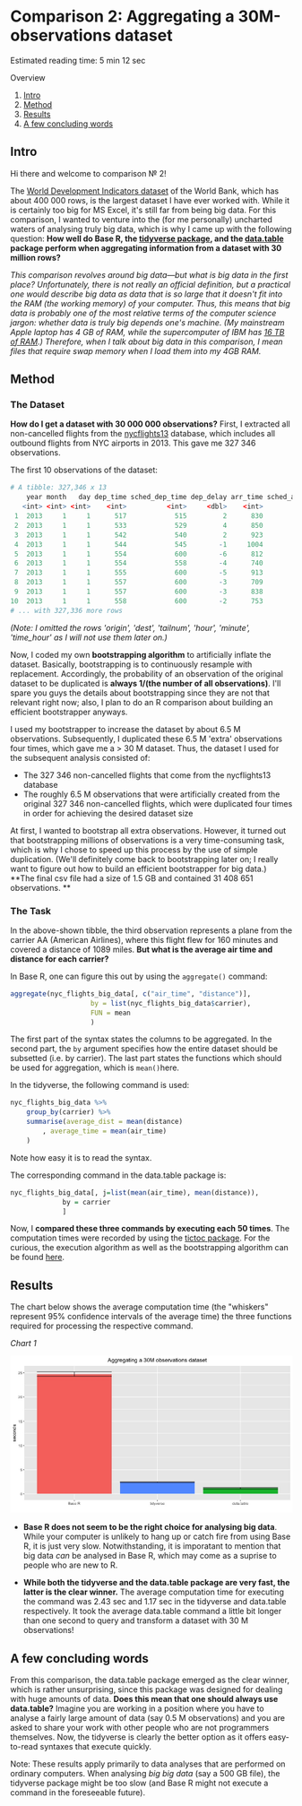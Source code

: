 # Comparison 2: Aggregating a 30M-observations dataset

Estimated reading time: 5 min 12 sec

Overview
1. [Intro](#introduction)
2. [Method](#method)
3. [Results](#results)
4. [A few concluding words](#conclusion)

## Intro <a name="introduction"></a>

Hi there and welcome to comparison № 2! 

The [World Development Indicators dataset](https://data.worldbank.org/data-catalog/world-development-indicators) of the World Bank, which has about 400 000 rows, is the largest dataset I have ever worked with. While it is certainly too big for MS Excel, it's still far from being big data. For this comparison, I wanted to venture into the (for me personally) uncharted waters of analysing truly big data, which is why I came up with the following question: **How well do Base R, the [tidyverse package](https://www.tidyverse.org/), and the [data.table](https://github.com/Rdatatable/data.table/wiki) package perform when aggregating information from a dataset with 30 million rows?**  

*This comparison revolves around big data—but what is big data in the first place? Unfortunately, there is not really an official definition, but a practical one would describe big data as data that is so large that it doesn't fit into the RAM (the working memory) of your computer. Thus, this means that big data is probably one of the most relative terms of the computer science jargon: whether data is truly big depends one's machine. (My mainstream Apple laptop has 4 GB of RAM, while the supercomputer of IBM has [16 TB of RAM](https://www.csee.umbc.edu/2011/02/is-watson-the-smartest-machine-on-earth/).) Therefore, when I talk about big data in this comparison, I mean files that require swap memory when I load them into my 4GB RAM.*

## Method <a name="method"></a>

### The Dataset

**How do I get a dataset with 30 000 000 observations?** First, I extracted all non-cancelled flights from the [nycflights13](https://github.com/hadley/nycflights13) database, which includes all outbound flights from NYC airports in 2013. This gave me 327 346 observations.

The first 10 observations of the dataset:

```R
# A tibble: 327,346 x 13
	year month   day dep_time sched_dep_time dep_delay arr_time sched_arr_time arr_delay carrier flight air_time distance
   <int> <int> <int>    <int>          <int>     <dbl>    <int>          <int>     <dbl>   <chr>  <int>    <dbl>    <dbl>
 1  2013     1     1      517            515         2      830            819        11      UA   1545      227     1400
 2  2013     1     1      533            529         4      850            830        20      UA   1714      227     1416
 3  2013     1     1      542            540         2      923            850        33      AA   1141      160     1089
 4  2013     1     1      544            545        -1     1004           1022       -18      B6    725      183     1576
 5  2013     1     1      554            600        -6      812            837       -25      DL    461      116      762
 6  2013     1     1      554            558        -4      740            728        12      UA   1696      150      719
 7  2013     1     1      555            600        -5      913            854        19      B6    507      158     1065
 8  2013     1     1      557            600        -3      709            723       -14      EV   5708       53      229
 9  2013     1     1      557            600        -3      838            846        -8      B6     79      140      944
10  2013     1     1      558            600        -2      753            745         8      AA    301      138      733
# ... with 327,336 more rows 
```
*(Note: I omitted the rows 'origin', 'dest', 'tailnum', 'hour', 'minute', 'time_hour' as I will not use them later on.)*

Now, I coded my own **bootstrapping algorithm** to artificially inflate the dataset. Basically, bootstrapping is to continuously resample with replacement. Accordingly, the probability of an observation of the original dataset to be duplicated is **always 1/(the number of all observations)**. I'll spare you guys the details about bootstrapping since they are not that relevant right now; also, I plan to do an R comparison about building an efficient bootstrapper anyways.

I used my bootstrapper to increase the dataset by about 6.5 M observations. Subsequently, I duplicated these 6.5 M 'extra' observations four times, which gave me a > 30 M dataset. Thus, the dataset I used for the subsequent analysis consisted of:

* The 327 346 non-cancelled flights that come from the nycflights13 database
* The roughly 6.5 M observations that were artificially created from the original 327 346 non-cancelled flights, which were duplicated four times in order for achieving the desired dataset size

At first, I wanted to bootstrap all extra observations. However, it turned out that bootstrapping millions of observations is a very time-consuming task, which is why I chose to speed up this process by the use of simple duplication. (We'll definitely come back to bootstrapping later on; I really want to figure out how to build an efficient bootstrapper for big data.) **The final csv file had a size of 1.5 GB and contained 31 408 651 observations. **

### The Task

In the above-shown tibble, the third observation represents a plane from the carrier AA (American Airlines), where this flight flew for 160 minutes and covered a distance of 1089 miles. **But what is the average air time and distance for each carrier?**

In Base R, one can figure this out by using the `aggregate()` command:

```R
aggregate(nyc_flights_big_data[, c("air_time", "distance")], 
					by = list(nyc_flights_big_data$carrier), 
					FUN = mean
					)
```

The first part of the syntax states the columns to be aggregated. In the second part, the `by` argument specifies how the entire dataset should be subsetted (i.e. by carrier). The last part states the functions which should be used for aggregation, which is `mean()`here.

In the tidyverse, the following command is used:

```R
nyc_flights_big_data %>% 
	group_by(carrier) %>% 
	summarise(average_dist = mean(distance)
		, average_time = mean(air_time)
	)
```

Note how easy it is to read the syntax.

The corresponding command in the data.table package is:

```R
nyc_flights_big_data[, j=list(mean(air_time), mean(distance)), 
             by = carrier
             ]
```

Now, I **compared these three commands by executing each 50 times**. The computation times were recorded by using the [tictoc package](https://cran.r-project.org/web/packages/tictoc/index.html). For the curious, the execution algorithm as well as the bootstrapping algorithm can be found [here](Rscripts/Comparison2.R).

## Results <a name="results"></a>

The chart below shows the average computation time (the "whiskers" represent 95% confidence intervals of the average time) the three functions required for processing the respective command. 

_Chart 1_

![alt text](/images/Comparison2_Results1.jpeg "Computation Time for Creating a 3-Column Dataset")

* **Base R does not seem to be the right choice for analysing big data**. While your computer is unlikely to hang up or catch fire from using Base R, it is just very slow. Notwithstanding, it is imporatant to mention that big data *can* be analysed in Base R, which may come as a suprise to people who are new to R.

* **While both the tidyverse and the data.table package are very fast, the latter is the clear winner.** The average computation time for executing the command was 2.43 sec and 1.17 sec in the tidyverse and data.table respectively. It took the average data.table command a little bit longer than one second to query and transform a dataset with 30 M observations!

## A few concluding words <a name="conclusion"></a>

From this comparison, the data.table package emerged as the clear winner, which is rather unsurprising, since this package was designed for dealing with huge amounts of data. **Does this mean that one should always use data.table?** Imagine you are working in a position where you have to analyse a fairly large amount of data (say 0.5 M observations) and you are asked to share your work with other people who are not programmers themselves. Now, the tidyverse is clearly the better option as it offers easy-to-read syntaxes that execute quickly.

Note: These results apply primarily to data analyses that are performed on ordinary computers. When analysing *big big data* (say a 500 GB file), the tidyverse package might be too slow (and Base R might not execute a command in the foreseeable future).
